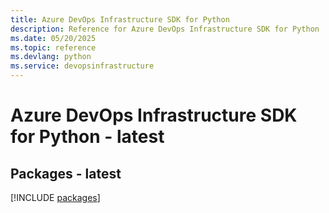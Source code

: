 ```yaml
---
title: Azure DevOps Infrastructure SDK for Python
description: Reference for Azure DevOps Infrastructure SDK for Python
ms.date: 05/20/2025
ms.topic: reference
ms.devlang: python
ms.service: devopsinfrastructure
---
```

# Azure DevOps Infrastructure SDK for Python - latest
## Packages - latest
[!INCLUDE [packages](devops-infrastructure-index.md)]